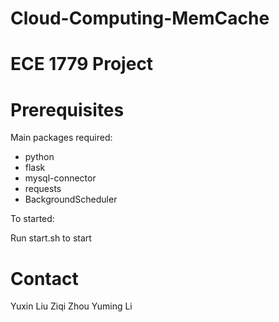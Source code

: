 # Cloud-Computing-MemCache
# ECE 1779 Project

# Prerequisites

Main packages required:

* python
* flask
* mysql-connector
* requests
* BackgroundScheduler

To started:

Run start.sh to start


# Contact

Yuxin Liu
Ziqi Zhou 
Yuming Li
